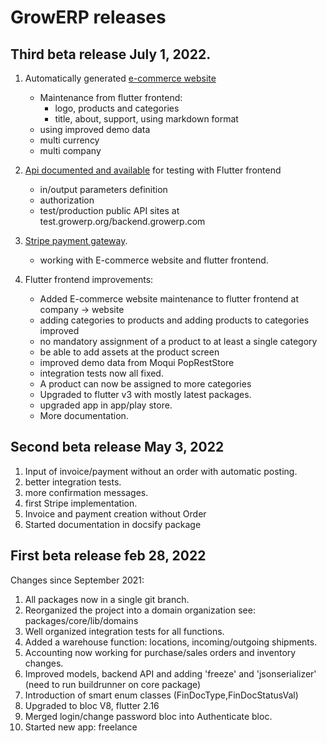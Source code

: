 # GrowERP releases


## Third beta release July 1, 2022.

1. Automatically generated [e-commerce website](../end_user/marketing_sales.md)
	- Maintenance from flutter frontend:
		- logo, products and categories
		- title, about, support, using markdown format
	- using improved demo data
	- multi currency
	- multi company

2. [Api documented and available](technical_user/api.md) for testing with Flutter frontend
	- in/output parameters definition
	- authorization
	- test/production public API sites at test.growerp.org/backend.growerp.com

3. [Stripe payment gateway](technical_user/stripe.md).
	- working with E-commerce website and flutter frontend.

4. Flutter frontend improvements:
	- Added E-commerce website maintenance to flutter frontend at company -> website
	- adding categories to products and adding products to categories improved
	- no mandatory assignment of a product to at least a single category
	- be able to add assets at the product screen
	- improved demo data from Moqui PopRestStore
	- integration tests now all fixed.
	- A product can now be assigned to more categories
	- Upgraded to flutter v3 with mostly latest packages.
	- upgraded app in app/play store.
	- More documentation.

## Second beta release May 3, 2022

1. Input of invoice/payment without an order with automatic posting.
2. better integration tests.
3. more confirmation messages.
4. first Stripe implementation.
5. Invoice and payment creation without Order
6. Started documentation in docsify package

## First beta release feb 28, 2022

Changes since September 2021:

1. All packages now in a single git branch.
2. Reorganized the project into a domain organization see: packages/core/lib/domains
3. Well organized integration tests for all functions.
4. Added a warehouse function: locations, incoming/outgoing shipments.
5. Accounting now working for purchase/sales orders and inventory changes.
6. Improved models, backend API and adding 'freeze' and 'jsonserializer' (need to run buildrunner on core package)
7. Introduction of smart enum classes (FinDocType,FinDocStatusVal)
8. Upgraded to bloc V8, flutter 2.16
9. Merged login/change password bloc into Authenticate bloc.
10. Started new app: freelance

